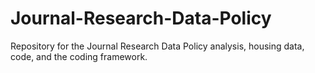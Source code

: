 # Journal-Research-Data-Policy
 Repository for the Journal Research Data Policy analysis, housing data, code, and the coding framework.
